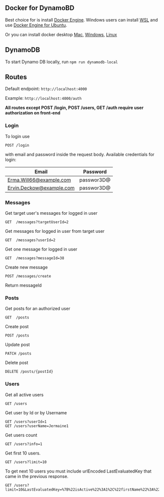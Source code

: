 ## Docker for DynamoBD

Best choice for is install [Docker Engine](https://docs.docker.com/engine/install/). Windows users can install [WSL](https://learn.microsoft.com/en-us/windows/wsl/install) and use [Docker Engine for Ubuntu](https://docs.docker.com/engine/install/ubuntu/).

Or you can install docker desktop
[Mac](https://docs.docker.com/desktop/install/mac-install/),
[Windows](https://docs.docker.com/desktop/install/windows-install/),
[Linux](https://docs.docker.com/desktop/install/linux-install/)

## DynamoDB

To start Dynamo DB locally, run `npm run dynamodb-local`

## Routes

Default endpoint: `http://localhost:4000`

Example: `http://localhost:4000/auth`

**All routes except POST /login, POST /users, GET /auth require user authorization on front-end**

### Login

To login use

```
POST /login
```

with email and password inside the request body. Available credentials for login:

| Email                    | Password   |
| ------------------------ | ---------- |
| Erma.Will66@example.com  | passwor3D@ |
| Ervin.Deckow@example.com | passwor3D@ |

### Messages

Get target user's messages for logged in user

```
GET  /messages?targetUserId=2
```

Get messages for logged in user from target user

```
GET  /messages?userId=2
```

Get one message for logged in user

```
GET  /messages?messageId=38
```

Create new message

```
POST /messages/create
```

Return messageId

### Posts

Get posts for an authorized user

```
GET  /posts
```

Create post

```
POST /posts
```

Update post

```
PATCH /posts
```

Delete post

```
DELETE /posts/{postId}
```

### Users

Get all active users

```
GET /users
```

Get user by Id or by Username

```
GET /users?userId=1
GET /users?userName=Jermaine1
```

Get users count

```
GET /users?info=1

```

Get first 10 users.

```
GET /users?limit=10
```

To get next 10 users you must include urlEncoded LastEvaluatedKey that came in the previous response.

```
GET /users?limit=10&LastEvaluatedKey=%7B%22isActive%22%3A1%2C%22firstName%22%3A%22Carla%22%2C%22userId%22%3A19%7D

```
